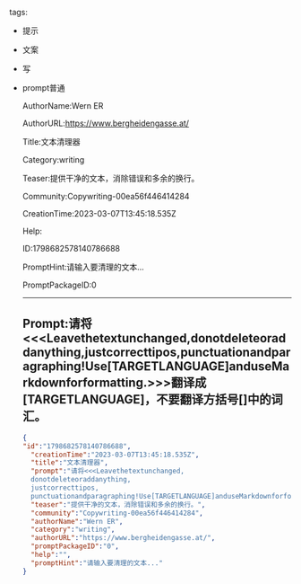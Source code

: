   tags: 
- 提示
- 文案
- 写
- prompt普通

  AuthorName:Wern ER

  AuthorURL:https://www.bergheidengasse.at/

  Title:文本清理器

  Category:writing

  Teaser:提供干净的文本，消除错误和多余的换行。

  Community:Copywriting-00ea56f446414284

  CreationTime:2023-03-07T13:45:18.535Z

  Help:

  ID:1798682578140786688

  PromptHint:请输入要清理的文本...

  PromptPackageID:0

  ---

  ## Prompt:请将<<<Leavethetextunchanged,donotdeleteoraddanything,justcorrecttipos,punctuationandparagraphing!Use[TARGETLANGUAGE]anduseMarkdownforformatting.>>>翻译成[TARGETLANGUAGE]，不要翻译方括号[]中的词汇。

  ```json
  {
  "id":"1798682578140786688",
    "creationTime":"2023-03-07T13:45:18.535Z",
    "title":"文本清理器",
    "prompt":"请将<<<Leavethetextunchanged,
    donotdeleteoraddanything,
    justcorrecttipos,
    punctuationandparagraphing!Use[TARGETLANGUAGE]anduseMarkdownforformatting.>>>翻译成[TARGETLANGUAGE]，不要翻译方括号[]中的词汇。",
    "teaser":"提供干净的文本，消除错误和多余的换行。",
    "community":"Copywriting-00ea56f446414284",
    "authorName":"Wern ER",
    "category":"writing",
    "authorURL":"https://www.bergheidengasse.at/",
    "promptPackageID":"0",
    "help":"",
    "promptHint":"请输入要清理的文本..."
  }
  ```
